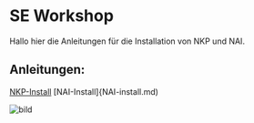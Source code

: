 # SE Workshop

Hallo hier die Anleitungen für die Installation von NKP und NAI.


## Anleitungen:

[NKP-Install](NKP-install.md)
[NAI-Install]{NAI-install.md)


![bild](https://github.com/ntnxandy/ntnxandy.github.io/tree/e8d7d51fb403afce3b94e6cf1588b14bffad5fa9/bilder/image-24.png)
